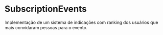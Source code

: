 # SubscriptionEvents
Implementação de  um sistema de indicações com ranking dos usuários que mais convidaram pessoas para o evento.
